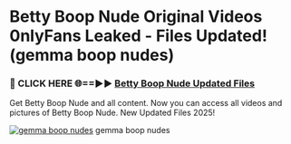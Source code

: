 # Betty Boop Nude Original Videos 0nlyFans Leaked - Files Updated! (gemma boop nudes)

<h3>🔴 CLICK HERE 🌐==►► <a href="https://tinyurl.com/2p9ay9w9" rel="nofollow">Betty Boop Nude Updated Files</a></h3>

Get Betty Boop Nude and all content. Now you can access all videos and pictures of Betty Boop Nude. New Updated Files 2025!

[![gemma boop nudes](https://i.imgur.com/KQgVmj3.gif)](https://tinyurl.com/2p9ay9w9)
gemma boop nudes